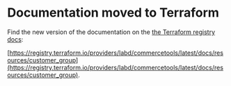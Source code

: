 # Documentation moved to Terraform

Find the new version of the documentation on the [the Terraform registry docs](https://registry.terraform.io/providers/labd/commercetools/latest/docs/resources/customer_group):

 [https://registry.terraform.io/providers/labd/commercetools/latest/docs/resources/customer_group](https://registry.terraform.io/providers/labd/commercetools/latest/docs/resources/customer_group).
